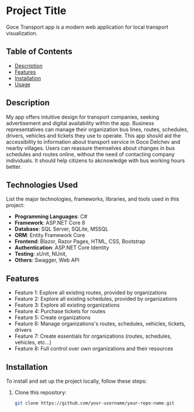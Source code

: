 # Project Title

Goce Transport app is a modern web application for local transport visualization.

## Table of Contents

- [Description](#description)
- [Features](#features)
- [Installation](#installation)
- [Usage](#usage)

## Description

My app offers intuitive design for transport companies, seeking advertisement and digital availability within the app. Business representatives can manage their organization bus lines, routes, schedules, drivers, vehicles and tickets they use to operate. This app should aid the accessibility to information about transport service in Goce Delchev and nearby villages. Users can reassure themselves about changes in bus schedules and routes online, without the need of contacting company individuals. It should help citizens to akcnowledge with bus working hours better.
## Technologies Used

List the major technologies, frameworks, libraries, and tools used in this project:

- **Programming Languages**: C#
- **Framework**: ASP.NET Core 8
- **Database**: SQL Server, SQLite, MSSQL
- **ORM**: Entity Framework Core
- **Frontend**: Blazor, Razor Pages, HTML, CSS, Bootstrap
- **Authentication**: ASP.NET Core Identity
- **Testing**: xUnit, NUnit,
- **Others**: Swagger, Web API

## Features

- Feature 1: Explore all existing routes, provided by organizations
- Feature 2: Explore all existing schedules, provided by organizations
- Feature 3: Explore all existing organizations
- Feature 4: Purchase tickets for routes
- Feature 5: Create organizations
- Feature 6: Manage organizations's routes, schedules, vehicles, tickets, drivers
- Feature 7: Create essentials for organizations (routes, schedules, vehicles, etc...)
- Feature 8: Full control over own organizations and their resources

## Installation

To install and set up the project locally, follow these steps:

1. Clone this repository:
   ```bash
   git clone https://github.com/your-username/your-repo-name.git
